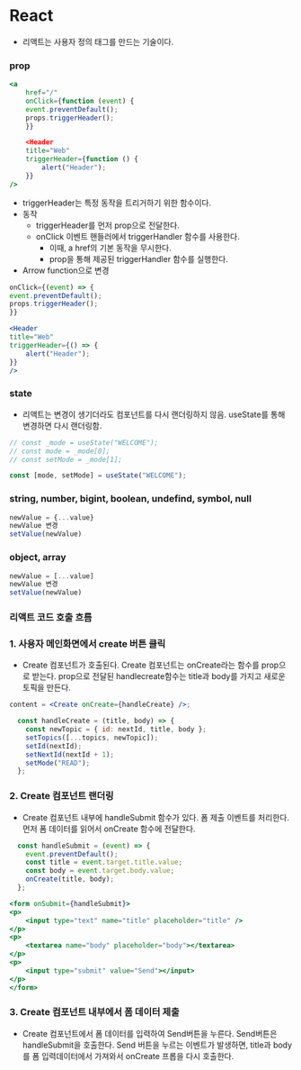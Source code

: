 # React

- 리액트는 사용자 정의 태그를 만드는 기술이다.

### prop

```jsx
<a
    href="/"
    onClick={function (event) {
    event.preventDefault();
    props.triggerHeader();
    }}

    <Header
    title="Web"
    triggerHeader={function () {
        alert("Header");
    }}
/>
```

- triggerHeader는 특정 동작을 트리거하기 위한 함수이다.
- 동작
  - triggerHeader를 먼저 prop으로 전달한다.
  - onClick 이벤트 핸들러에서 triggerHandler 함수를 사용한다.
    - 이때, a href의 기본 동작을 무시한다.
    - prop을 통해 제공된 triggerHandler 함수를 실행한다.
- Arrow function으로 변경

```jsx
onClick={(event) => {
event.preventDefault();
props.triggerHeader();
}}

<Header
title="Web"
triggerHeader={() => {
    alert("Header");
}}
/>
```

### state

- 리액트는 변경이 생기더라도 컴포넌트를 다시 랜더링하지 않음. useState를 통해 변경하면 다시 랜더링함.

```jsx
// const _mode = useState("WELCOME");
// const mode = _mode[0];
// const setMode = _mode[1];

const [mode, setMode] = useState("WELCOME");
```

### string, number, bigint, boolean, undefind, symbol, null

```jsx
newValue = {...value}
newValue 변경
setValue(newValue)
```

### object, array

```jsx
newValue = [...value]
newValue 변경
setValue(newValue)
```

### 리액트 코드 호출 흐름

### 1. 사용자 메인화면에서 create 버튼 클릭
- Create 컴포넌트가 호출된다. Create 컴포넌트는 onCreate라는 함수를 prop으로 받는다. prop으로 전달된 handlecreate함수는 title과 body를 가지고 새로운 토픽을 만든다.
```jsx
content = <Create onCreate={handleCreate} />;
```

```jsx
  const handleCreate = (title, body) => {
    const newTopic = { id: nextId, title, body };
    setTopics([...topics, newTopic]);
    setId(nextId);
    setNextId(nextId + 1);
    setMode("READ");
  };
```
### 2. Create 컴포넌트 랜더링
- Create 컴포넌트 내부에 handleSubmit 함수가 있다. 폼 제출 이벤트를 처리한다. 먼저 폼 데이터를 읽어서 onCreate 함수에 전달한다.
```jsx
  const handleSubmit = (event) => {
    event.preventDefault();
    const title = event.target.title.value;
    const body = event.target.body.value;
    onCreate(title, body);
  };

<form onSubmit={handleSubmit}>
<p>
    <input type="text" name="title" placeholder="title" />
</p>
<p>
    <textarea name="body" placeholder="body"></textarea>
</p>
<p>
    <input type="submit" value="Send"></input>
</p>
</form>
```

### 3. Create 컴포넌트 내부에서 폼 데이터 제출
- Create 컴포넌트에서 폼 데이터를 입력하여 Send버튼을 누른다. Send버튼은 handleSubmit을 호출한다. Send 버튼을 누르는 이벤트가 발생하면, title과 body를 폼 입력데이터에서 가져와서 onCreate 프롭을 다시 호출한다.
